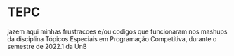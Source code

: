 # TEPC
jazem aqui minhas frustracoes e/ou codigos que funcionaram nos mashups da disciplina Tópicos Especiais em Programação Competitiva, durante o semestre de 2022.1 da UnB
